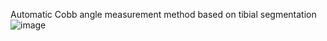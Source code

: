 Automatic Cobb angle measurement method based on tibial segmentation
![image](https://github.com/kalamity0513/A-Study-of-the-Cobb-s-Axis/assets/115133535/5a9d549e-838d-4077-bbb8-ca0770fb121e)


